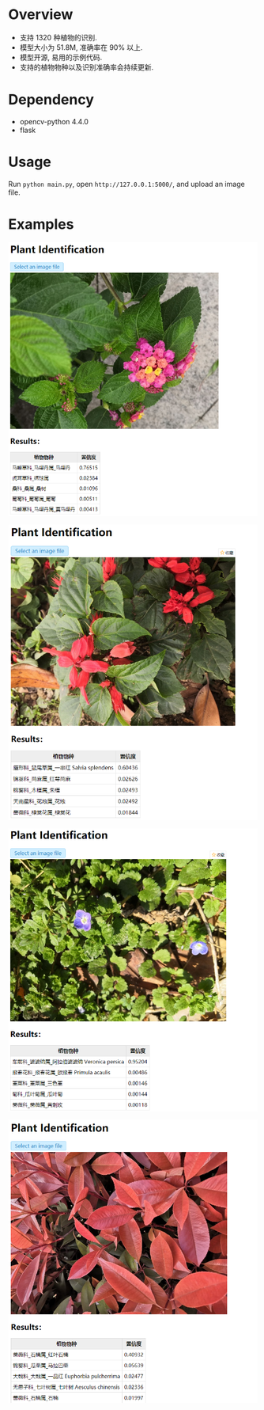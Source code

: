 # Overview
- 支持 1320 种植物的识别.
- 模型大小为 51.8M, 准确率在 90% 以上.
- 模型开源, 易用的示例代码.
- 支持的植物物种以及识别准确率会持续更新.

# Dependency
- opencv-python 4.4.0
- flask

# Usage
Run `python main.py`, open `http://127.0.0.1:5000/`, and upload an image file.

# Examples
![](docs/plant_00.png)

![](docs/plant_01.png)

![](docs/plant_02.png)

![](docs/plant_03.png)
